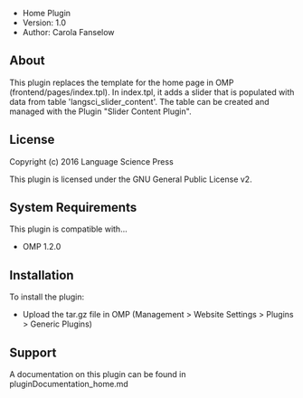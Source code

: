 - Home Plugin
- Version: 1.0
- Author: Carola Fanselow

About
-----
This plugin replaces the template for the home page in OMP (frontend/pages/index.tpl). In index.tpl, it adds a slider that is populated with data from table 'langsci_slider_content'. The table can be created and managed with the Plugin "Slider Content Plugin".  

License
-------
Copyright (c) 2016 Language Science Press

This plugin is licensed under the GNU General Public License v2. 

System Requirements
-------------------
This plugin is compatible with...
 - OMP 1.2.0

Installation
------------
To install the plugin:
 - Upload the tar.gz file in OMP (Management > Website Settings > Plugins > Generic Plugins)

Support
---------------
A documentation on this plugin can be found in pluginDocumentation_home.md




